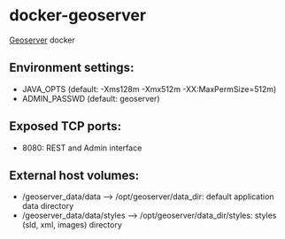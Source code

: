# docker-geoserver

[Geoserver](http://geoserver.org/) docker

## Environment settings:

* JAVA_OPTS (default: -Xms128m -Xmx512m -XX:MaxPermSize=512m)
* ADMIN_PASSWD (default: geoserver)

## Exposed TCP ports:

* 8080: REST and Admin interface

## External host volumes:

* /geoserver_data/data --> /opt/geoserver/data_dir: default application data directory
* /geoserver_data/data/styles --> /opt/geoserver/data_dir/styles: styles (sld, xml, images) directory
